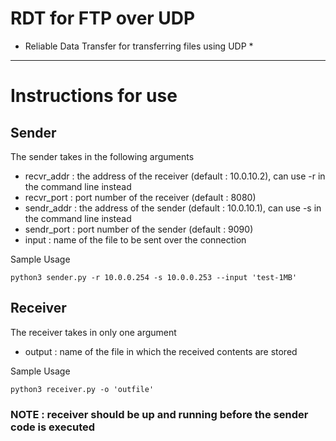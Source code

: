 # RDT for FTP over UDP

* Reliable Data Transfer for transferring files using UDP *

---

# Instructions for use

## Sender 

The sender takes in the following arguments

- recvr_addr : the address of the receiver (default : 10.0.10.2), can use -r in the command line instead
- recvr_port : port number of the receiver (default : 8080)
- sendr_addr : the address of the sender   (default : 10.0.10.1), can use -s in the command line instead
- sendr_port : port number of the sender   (default : 9090)
- input      : name of the file to be sent over the connection

Sample Usage 

```
python3 sender.py -r 10.0.0.254 -s 10.0.0.253 --input 'test-1MB'
```

## Receiver 

The receiver takes in only one argument 

- output : name of the file in which the received contents are stored

Sample Usage

```
python3 receiver.py -o 'outfile'
```

### NOTE : receiver should be up and running before the sender code is executed
